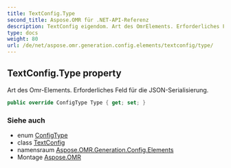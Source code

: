 ```yaml
---
title: TextConfig.Type
second_title: Aspose.OMR für .NET-API-Referenz
description: TextConfig eigendom. Art des OmrElements. Erforderliches Feld für die JSONSerialisierung.
type: docs
weight: 80
url: /de/net/aspose.omr.generation.config.elements/textconfig/type/
---
```

## TextConfig.Type property

Art des Omr-Elements. Erforderliches Feld für die JSON-Serialisierung.

```csharp
public override ConfigType Type { get; set; }
```

### Siehe auch

* enum [ConfigType](../../../aspose.omr.generation.config.enums/configtype/)
* class [TextConfig](../)
* namensraum [Aspose.OMR.Generation.Config.Elements](../../textconfig/)
* Montage [Aspose.OMR](../../../)


